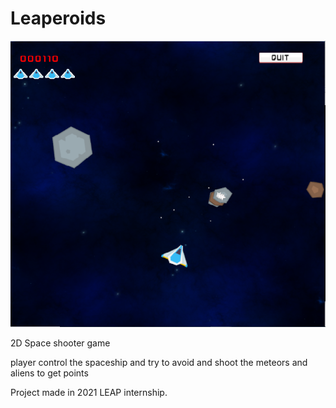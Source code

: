 # Leaperoids
![LOGO](https://github.com/JimmyHa-ICT/Leaperoids/blob/master/sample.png)


2D Space shooter game


player control the spaceship and try to avoid and shoot the meteors and aliens to get points

Project made in 2021 LEAP internship.
